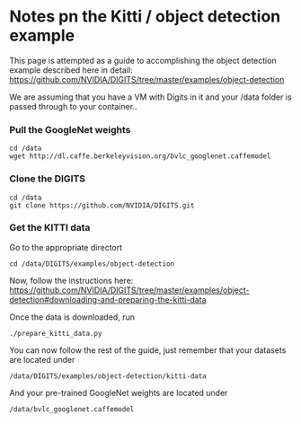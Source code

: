 # Notes pn the Kitti / object detection example
This page is attempted as a guide to accomplishing the object detection example described here in detail: https://github.com/NVIDIA/DIGITS/tree/master/examples/object-detection

We are assuming that you have a VM with Digits in it and your /data folder is passed through to your container.. 
### Pull the GoogleNet weights
```
cd /data
wget http://dl.caffe.berkeleyvision.org/bvlc_googlenet.caffemodel
```
### Clone the DIGITS 
```
cd /data
git clone https://github.com/NVIDIA/DIGITS.git
```
### Get the KITTI data
Go to the appropriate directort
```
cd /data/DIGITS/examples/object-detection
```
Now, follow the instructions here: https://github.com/NVIDIA/DIGITS/tree/master/examples/object-detection#downloading-and-preparing-the-kitti-data

Once the data is downloaded, run 
```
./prepare_kitti_data.py
```
You can now follow the rest of the guide, just remember that your datasets are located under 
```
/data/DIGITS/examples/object-detection/kitti-data
```
And your pre-trained GoogleNet weights are located under 
```
/data/bvlc_googlenet.caffemodel
```
